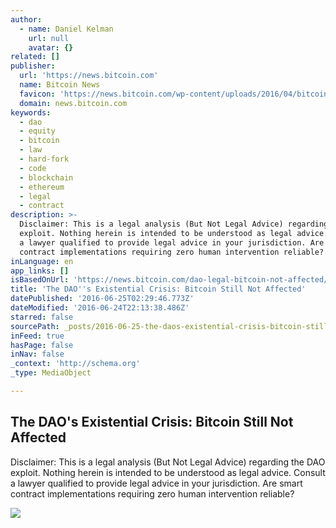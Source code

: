 ```yaml
---
author:
  - name: Daniel Kelman
    url: null
    avatar: {}
related: []
publisher:
  url: 'https://news.bitcoin.com'
  name: Bitcoin News
  favicon: 'https://news.bitcoin.com/wp-content/uploads/2016/04/bitcoin_fav.png'
  domain: news.bitcoin.com
keywords:
  - dao
  - equity
  - bitcoin
  - law
  - hard-fork
  - code
  - blockchain
  - ethereum
  - legal
  - contract
description: >-
  Disclaimer: This is a legal analysis (But Not Legal Advice) regarding the DAO
  exploit. Nothing herein is intended to be understood as legal advice. Consult
  a lawyer qualified to provide legal advice in your jurisdiction. Are smart
  contract implementations requiring zero human intervention reliable?
inLanguage: en
app_links: []
isBasedOnUrl: 'https://news.bitcoin.com/dao-legal-bitcoin-not-affected/'
title: 'The DAO''s Existential Crisis: Bitcoin Still Not Affected'
datePublished: '2016-06-25T02:29:46.773Z'
dateModified: '2016-06-24T22:13:38.486Z'
starred: false
sourcePath: _posts/2016-06-25-the-daos-existential-crisis-bitcoin-still-not-affected.md
inFeed: true
hasPage: false
inNav: false
_context: 'http://schema.org'
_type: MediaObject

---
```

<article style=""><h1>The DAO's Existential Crisis: Bitcoin Still Not Affected</h1><p>Disclaimer: This is a legal analysis (But Not Legal Advice) regarding the DAO exploit. Nothing herein is intended to be understood as legal advice. Consult a lawyer qualified to provide legal advice in your jurisdiction. Are smart contract implementations requiring zero human intervention reliable?</p><img src="https://news.bitcoin.com/wp-content/uploads/2016/06/Le_penseur_de_la_Porte_de_lEnfer_muse%CC%81e_Rodin_4528252054.jpg" /></article>